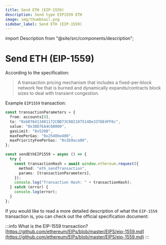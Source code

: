 ```yaml
---
title: Send ETH (EIP-1559)
description: Send type EIP1559 ETH
image: img/thumbnail.png
sidebar_label: Send ETH (EIP-1559)
---
```


import Description from "@site/src/components/description";

# Send ETH (EIP-1559)

<Description
  text="Send type EIP1559 ETH"
/>

According to the specification:

> A transaction pricing mechanism that includes a fixed-per-block network fee that is burned and dynamically expands/contracts block sizes to deal with transient congestion.

Example `EIP1559` transaction:

```typescript
const transactionParameters = {
  from: accounts[0],
  to: "0xb076413401172CBB73C082107514De3376E4FF6c",
  value: "0x38D7EA4C68000",
  gasLimit: "0x5208",
  maxFeePerGas: "0x2540be400",
  maxPriorityFeePerGas: "0x3b9aca00",
};

const sendEthEIP1559 = async () => {
  try {
    const transactionHash = await window.ethereum.request({
      method: "eth_sendTransaction",
      params: [transactionParameters],
    });
    console.log("Transaction Hash: " + transactionHash);
  } catch (error) {
    console.log(error);
  }
};
```

If you would like to read a more detailed description of what the `EIP-1559` transaction is, you can check out the official specification document:

:::info
What is the EIP-1559 transaction?  
[https://github.com/ethereum/EIPs/blob/master/EIPS/eip-1559.md](https://github.com/ethereum/EIPs/blob/master/EIPS/eip-1559.md)
:::
